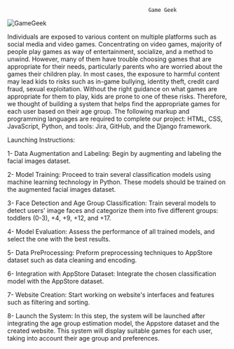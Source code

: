                                                  Game Geek

![GameGeek](https://github.com/HanaAlfozan/2023-GP1-5/assets/52613576/ffff66c3-1a0e-4402-a504-30008186ae0a)

   Individuals are exposed to various content on multiple platforms such as social media and
video games. Concentrating on video games, majority of people play games as way of
entertainment, socialize, and a method to unwind. However, many of them have
trouble choosing games that are appropriate for their needs, particularly parents who are worried
about the games their children play. In most cases, the exposure to harmful content may lead
kids to risks such as in-game bullying, identity theft, credit card fraud, sexual exploitation.
Without the right guidance on what games are appropriate for them to play, kids are prone to one
of these risks. Therefore, we thought of building a system that helps find the appropriate games
for each user based on their age group.
   The following markup and programming languages are required to complete our project: HTML, CSS, JavaScript, Python, and tools: Jira, GitHub, and the Django framework. 

Launching Instructions:

  1- Data Augmentation and Labeling: Begin by augmenting and labeling the facial images dataset.

  2- Model Training: Proceed to train several classification models using machine learning technology in Python. These models should be trained on the augmented facial images dataset.

  3- Face Detection and Age Group Classification: Train several models to detect users' image faces and categorize them into five different groups: toddlers (0-3), +4, +9, +12, and +17.

  4- Model Evaluation: Assess the performance of all trained models, and select the one with the best results.

  5- Data PreProcessing: Preform preprocessing techniques to AppStore dataset such as data cleaning and encoding.
  
  6- Integration with AppStore Dataset: Integrate the chosen classification model with the AppStore dataset.

  7- Website Creation: Start working on website's interfaces and features such as filtering and sorting.

  8- Launch the System: In this step, the system will be launched after integrating the age group estimation model, the Appstore dataset and the created website. This system will display suitable games for each user, taking into account their age group and preferences.
